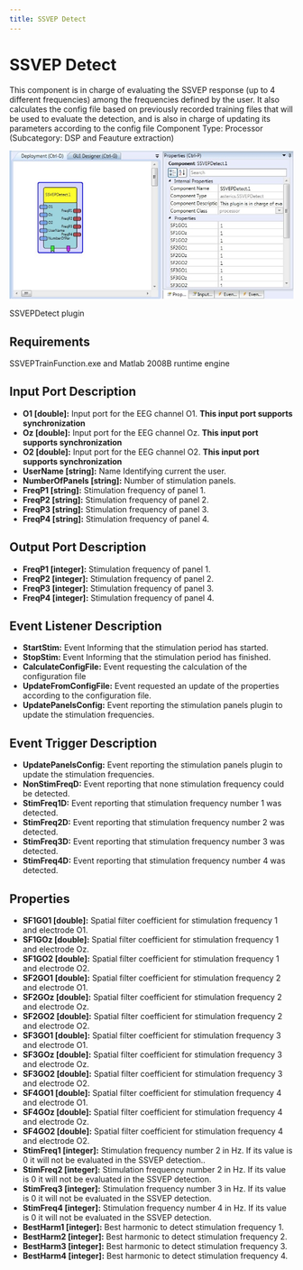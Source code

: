 ```yaml
---
title: SSVEP Detect
---
```


# SSVEP Detect

This component is in charge of evaluating the SSVEP response (up to 4 different frequencies) among the frequencies defined by the user. It also calculates the config file based on previously recorded training files that will be used to evaluate the detection, and is also in charge of updating its parameters according to the config file Component Type: Processor (Subcategory: DSP and Feauture extraction)

![Screenshot: SSVEPDetect plugin](img/ssvepdetect.jpg "Screenshot: SSVEPDetect plugin")

SSVEPDetect plugin

## Requirements

SSVEPTrainFunction.exe and Matlab 2008B runtime engine

## Input Port Description

*   **O1 \[double\]:** Input port for the EEG channel O1. **This input port supports synchronization**
*   **Oz \[double\]:** Input port for the EEG channel Oz. **This input port supports synchronization**
*   **O2 \[double\]:** Input port for the EEG channel O2. **This input port supports synchronization**
*   **UserName \[string\]:** Name Identifying current the user.
*   **NumberOfPanels \[string\]:** Number of stimulation panels.
*   **FreqP1 \[string\]:** Stimulation frequency of panel 1.
*   **FreqP2 \[string\]:** Stimulation frequency of panel 2.
*   **FreqP3 \[string\]:** Stimulation frequency of panel 3.
*   **FreqP4 \[string\]:** Stimulation frequency of panel 4.

## Output Port Description

*   **FreqP1 \[integer\]:** Stimulation frequency of panel 1.
*   **FreqP2 \[integer\]:** Stimulation frequency of panel 2.
*   **FreqP3 \[integer\]:** Stimulation frequency of panel 3.
*   **FreqP4 \[integer\]:** Stimulation frequency of panel 4.

## Event Listener Description

*   **StartStim:** Event Informing that the stimulation period has started.
*   **StopStim:** Event Informing that the stimulation period has finished.
*   **CalculateConfigFile:** Event requesting the calculation of the configuration file
*   **UpdateFromConfigFile:** Event requested an update of the properties according to the configuration file.
*   **UpdatePanelsConfig:** Event reporting the stimulation panels plugin to update the stimulation frequencies.

## Event Trigger Description

*   **UpdatePanelsConfig:** Event reporting the stimulation panels plugin to update the stimulation frequencies.
*   **NonStimFreqD:** Event reporting that none stimulation frequency could be detected.
*   **StimFreq1D:** Event reporting that stimulation frequency number 1 was detected.
*   **StimFreq2D:** Event reporting that stimulation frequency number 2 was detected.
*   **StimFreq3D:** Event reporting that stimulation frequency number 3 was detected.
*   **StimFreq4D:** Event reporting that stimulation frequency number 4 was detected.

## Properties

*   **SF1GO1 \[double\]:** Spatial filter coefficient for stimulation frequency 1 and electrode O1.
*   **SF1GOz \[double\]:** Spatial filter coefficient for stimulation frequency 1 and electrode Oz.
*   **SF1GO2 \[double\]:** Spatial filter coefficient for stimulation frequency 1 and electrode O2.
*   **SF2GO1 \[double\]:** Spatial filter coefficient for stimulation frequency 2 and electrode O1.
*   **SF2GOz \[double\]:** Spatial filter coefficient for stimulation frequency 2 and electrode Oz.
*   **SF2GO2 \[double\]:** Spatial filter coefficient for stimulation frequency 2 and electrode O2.
*   **SF3GO1 \[double\]:** Spatial filter coefficient for stimulation frequency 3 and electrode O1.
*   **SF3GOz \[double\]:** Spatial filter coefficient for stimulation frequency 3 and electrode Oz.
*   **SF3GO2 \[double\]:** Spatial filter coefficient for stimulation frequency 3 and electrode O2.
*   **SF4GO1 \[double\]:** Spatial filter coefficient for stimulation frequency 4 and electrode O1.
*   **SF4GOz \[double\]:** Spatial filter coefficient for stimulation frequency 4 and electrode Oz.
*   **SF4GO2 \[double\]:** Spatial filter coefficient for stimulation frequency 4 and electrode O2.
*   **StimFreq1 \[integer\]:** Stimulation frequency number 2 in Hz. If its value is 0 it will not be evaluated in the SSVEP detection..
*   **StimFreq2 \[integer\]:** Stimulation frequency number 2 in Hz. If its value is 0 it will not be evaluated in the SSVEP detection.
*   **StimFreq3 \[integer\]:** Stimulation frequency number 3 in Hz. If its value is 0 it will not be evaluated in the SSVEP detection.
*   **StimFreq4 \[integer\]:** Stimulation frequency number 4 in Hz. If its value is 0 it will not be evaluated in the SSVEP detection.
*   **BestHarm1 \[integer\]:** Best harmonic to detect stimulation frequency 1.
*   **BestHarm2 \[integer\]:** Best harmonic to detect stimulation frequency 2.
*   **BestHarm3 \[integer\]:** Best harmonic to detect stimulation frequency 3.
*   **BestHarm4 \[integer\]:** Best harmonic to detect stimulation frequency 4.